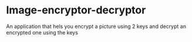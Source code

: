# Image-encryptor-decryptor
An application that hels you encrypt a picture using 2 keys and decrypt an encrypted one using the keys
